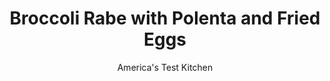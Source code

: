 ---
layout: ../../layouts/MarkdownPostLayout.astro
title: Broccoli Rabe with Polenta and Fried Eggs
author: America's Test Kitchen
pubDate: 2023-03-15
description: "Eggs and charred broccoli rabe power this fast, meatless meal."
image_url: https://res.cloudinary.com/hksqkdlah/image/upload/ar_1:1,c_fill,dpr_2.0,f_auto,fl_lossy.progressive.strip_profile,g_faces:auto,q_auto:low,w_344/SFS_PolentaBroccoliRabeFriedEggs_000-82_foquez
tags: ["Main Courses","Eggs","Vegetables","Weeknight","Vegetarian"]
calories: 2272
protein: 29
carbohydrates: 32
fats: 
fiber: 5
ingredients: ["3 cups, water","3/4 cup, instant polenta","2 1/2 ounces, Parmesan cheese, grated (1¼ cups), divided","1/2 cup, oil-packed sun-dried tomatoes, chopped coarse","1 teaspoon, table salt, divided","1/2 teaspoon, pepper, divided","5 tablespoons, extra-virgin olive oil, divided","1 pound, broccoli rabe, trimmed and cut into 1-inch pieces","1 , garlic clove, minced","1/4 teaspooon, red pepper flakes","4 , large eggs"]
serves: 4
time: "30 minutes"
instructions: ["Adjust oven rack 4 inches from broiler element and heat broiler. Bring water to boil in large saucepan over high heat. Whisk in polenta; reduce heat to medium-low; and cook until thickened, about 3 minutes. Off heat, stir in 1 cup Parmesan, tomatoes, ½ teaspoon salt, and ¼ teaspoon pepper. Cover to keep warm.","Brush rimmed baking sheet with 1 tablespoon oil. Toss broccoli rabe, garlic, pepper flakes, ¼ teaspoon salt, and 3 tablespoons oil together in bowl; transfer to prepared sheet. Broil broccoli rabe until most leaves are lightly charred and stems are crisp-tender, about 5 minutes, tossing halfway through broiling. Tent with foil.","Heat remaining 1 tablespoon oil in 12-inch nonstick skillet over medium-high heat until shimmering. Crack eggs into skillet and sprinkle with remaining ¼ teaspoon salt and remaining ¼ teaspoon pepper. Cover and cook for 1 minute. Remove from heat and let sit for 15 to 45 seconds for runny yolks, 45 to 60 seconds for soft but set yolks, or about 2 minutes for medium-set yolks. Serve polenta with broccoli rabe and eggs, sprinkling individual portions with remaining ¼ cup Parmesan."]
nutrition: ["599 mg Potassium","554 mg Phosphorus","716 mg Calcium","4 mg Iron","74 mg Magnesium","1043 mg Sodium","3 mg Zinc","36 g Fat","2 mg Niacin (B3)","18 g Monounsaturated","3 g Polyunsaturated","37 mg Vitamin C","1 µg Vitamin D","217 mg Cholesterol","11 g Saturated","5 g Fiber","132 µg Folate (food)","1 g Sugars","265 µg Vitamin K","345 g Water","32 g Carbs","132 µg Folate equivalent (total)","29 g Protein","4 mg Vitamin E","1 µg Vitamin B12","337 µg Vitamin A","568 kcal Energy","2272 calories"]
notes: "Pecorino Romano cheese can be substituted for the Parmesan."
---